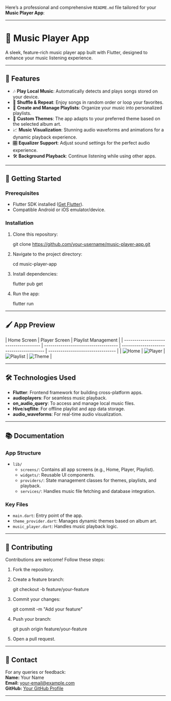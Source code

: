 Here’s a professional and comprehensive `README.md` file tailored for your **Music Player App**:

---

# 🎵 Music Player App

A sleek, feature-rich music player app built with Flutter, designed to enhance your music listening experience.

---

## 📱 Features

- 🎶 **Play Local Music**: Automatically detects and plays songs stored on your device.
- 🔀 **Shuffle & Repeat**: Enjoy songs in random order or loop your favorites.
- 📂 **Create and Manage Playlists**: Organize your music into personalized playlists.
- 🌟 **Custom Themes**: The app adapts to your preferred theme based on the selected album art.
- 📈 **Music Visualization**: Stunning audio waveforms and animations for a dynamic playback experience.
- 🎛️ **Equalizer Support**: Adjust sound settings for the perfect audio experience.
- 🛠️ **Background Playback**: Continue listening while using other apps.

---

## 🚀 Getting Started

### Prerequisites

- Flutter SDK installed ([Get Flutter](https://flutter.dev/docs/get-started/install)).
- Compatible Android or iOS emulator/device.

### Installation

1. Clone this repository:

   git clone https://github.com/your-username/music-player-app.git

2. Navigate to the project directory:

   cd music-player-app

3. Install dependencies:

   flutter pub get

4. Run the app:

   flutter run

---

## 🖌️ App Preview

| Home Screen                           | Player Screen                        | Playlist Management                      |
| ------------------------------------- | ------------------------------------ | ---------------------------------------- | --------------------------------- |
| ![Home](assets/images/homescreen.jpg) | ![Player](assets/images/players.jpg) | ![Playlist](assets/images/musiclist.jpg) | ![Theme](assets/images/theme.jpg) |

---

## 🛠️ Technologies Used

- **Flutter**: Frontend framework for building cross-platform apps.
- **audioplayers**: For seamless music playback.
- **on_audio_query**: To access and manage local music files.
- **Hive**/**sqflite**: For offline playlist and app data storage.
- **audio_waveforms**: For real-time audio visualization.

---

## 📚 Documentation

### App Structure

- `lib/`
  - `screens/`: Contains all app screens (e.g., Home, Player, Playlist).
  - `widgets/`: Reusable UI components.
  - `providers/`: State management classes for themes, playlists, and playback.
  - `services/`: Handles music file fetching and database integration.

### Key Files

- `main.dart`: Entry point of the app.
- `theme_provider.dart`: Manages dynamic themes based on album art.
- `music_player.dart`: Handles music playback logic.

---

## 🌟 Contributing

Contributions are welcome! Follow these steps:

1. Fork the repository.
2. Create a feature branch:

   git checkout -b feature/your-feature

3. Commit your changes:

   git commit -m "Add your feature"

4. Push your branch:

   git push origin feature/your-feature

5. Open a pull request.

---

## 📧 Contact

For any queries or feedback:  
**Name:** Your Name  
**Email:** your-email@example.com  
**GitHub:** [Your GitHub Profile](https://github.com/your-username)

---


